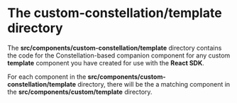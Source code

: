 # The **custom-constellation/template** directory

The **src/components/custom-constellation/template** directory contains the code for the Constellation-based companion component for any custom **template** component you have created for use with the **React SDK**.

For each component in the **src/components/custom-constellation/template** directory, there will be the a matching component in the **src/components/custom/template** directory.
